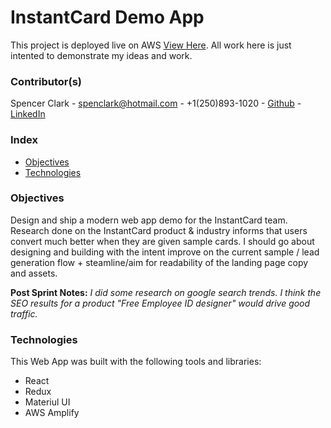 # InstantCard Demo App

This project is deployed live on AWS [View Here](https://github.com/facebook/create-react-app). All work here is just intented to demonstrate my ideas and work.

### Contributor(s)

Spencer Clark - spenclark@hotmail.com - +1(250)893-1020 - [Github](https://github.com) - [LinkedIn](https://www.linkedin.com/in/spenclark/?_l=en_US)

### Index
- [Objectives](#Objectives)
- [Technologies](#technologies)

### Objectives
Design and ship a modern web app demo for the InstantCard team. Research done on the InstantCard product & industry informs that users convert much better when they are given sample cards. I should go about designing and building with the intent improve on the current sample / lead generation flow + steamline/aim for readability of the landing page copy and assets. 

**Post Sprint Notes:** _I did some research on google search trends. I think the SEO results for a product "Free Employee ID designer" would drive good traffic._

### Technologies
This Web App was built with the following tools and libraries:
- React 
- Redux 
- Materiul UI 
- AWS Amplify